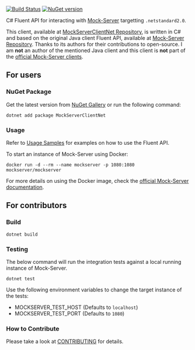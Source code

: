 [![Build Status](https://travis-ci.org/picadoh/mockserver-client-net.svg?branch=master)](https://travis-ci.org/picadoh/mockserver-client-net) [![NuGet version](https://badge.fury.io/nu/MockServerClientNet.svg)](https://badge.fury.io/nu/MockServerClientNet)

C# Fluent API for interacting with [Mock-Server](http://www.mock-server.com/) targetting `.netstandard2.0`.

This client, available at [MockServerClientNet Repository](https://github.com/picadoh/mockserver-client-net), is written in C# and based on the original Java client Fluent API, available at [Mock-Server Repository](https://github.com/mock-server/mockserver). Thanks to its authors for their contributions to open-source. I am **not** an author of the mentioned Java client and this client is **not** part of the [official Mock-Server clients](https://www.mock-server.com/mock_server/mockserver_clients.html).

## For users

### NuGet Package

Get the latest version from [NuGet Gallery](https://www.nuget.org/packages/MockServerClientNet/) or run the following command:

    dotnet add package MockServerClientNet

### Usage

Refer to [Usage Samples](docs/Samples.md) for examples on how to use the Fluent API.

To start an instance of Mock-Server using Docker:

    docker run -d --rm --name mockserver -p 1080:1080 mockserver/mockserver

For more details on using the Docker image, check the [official Mock-Server documentation](https://www.mock-server.com/where/docker.html).

## For contributors

### Build

    dotnet build

### Testing

The below command will run the integration tests against a local running instance of Mock-Server.

    dotnet test

Use the following environment variables to change the target instance of the tests:

- MOCKSERVER\_TEST\_HOST (Defaults to `localhost`)
- MOCKSERVER\_TEST\_PORT (Defaults to `1080`)

### How to Contribute

Please take a look at [CONTRIBUTING](CONTRIBUTING.md) for details.
